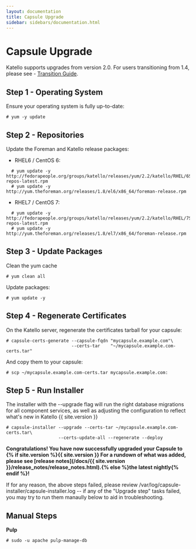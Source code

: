 ```yaml
---
layout: documentation
title: Capsule Upgrade
sidebar: sidebars/documentation.html
---
```


# Capsule Upgrade

Katello supports upgrades from version 2.0.  For users transitioning from 1.4, please see - [Transition Guide](/docs/installation/2.0-transition.html).

## Step 1 - Operating System

Ensure your operating system is fully up-to-date:

```
# yum -y update
```

## Step 2 - Repositories

Update the Foreman and Katello release packages:

  * RHEL6 / CentOS 6:

```
  # yum update -y http://fedorapeople.org/groups/katello/releases/yum/2.2/katello/RHEL/6Server/x86_64/katello-repos-latest.rpm
  # yum update -y http://yum.theforeman.org/releases/1.8/el6/x86_64/foreman-release.rpm
```

  * RHEL7 / CentOS 7:

```
  # yum update -y http://fedorapeople.org/groups/katello/releases/yum/2.2/katello/RHEL/7Server/x86_64/katello-repos-latest.rpm
  # yum update -y http://yum.theforeman.org/releases/1.8/el7/x86_64/foreman-release.rpm
```

## Step 3 - Update Packages

Clean the yum cache

```
# yum clean all
```

Update packages:

```
# yum update -y
```

## Step 4 - Regenerate Certificates

On the Katello server, regenerate the certificates tarball for your capsule:

```
# capsule-certs-generate --capsule-fqdn "mycapsule.example.com"\
                         --certs-tar    "~/mycapsule.example.com-certs.tar"
```

And copy them to your capsule:

```
# scp ~/mycapsule.example.com-certs.tar mycapsule.example.com:
```

## Step 5 - Run Installer

The installer with the --upgrade flag will run the right database migrations for all component services, as well as adjusting the configuration to reflect what's new in Katello {{ site.version }}

```
# capsule-installer --upgrade --certs-tar ~/mycapsule.example.com-certs.tar\
                    --certs-update-all --regenerate --deploy
```

**Congratulations! You have now successfully upgraded your Capsule to {% if site.version %}{{ site.version }} For a rundown of what was added, please see [release notes](/docs/{{ site.version }}/release_notes/release_notes.html).{% else %}the latest nightly{% endif %}!**

If for any reason, the above steps failed, please review /var/log/capsule-installer/capsule-installer.log -- if any of the "Upgrade step" tasks failed, you may try to run them manaully below to aid in troubleshooting.

## Manual Steps

**Pulp**

```
# sudo -u apache pulp-manage-db
```


